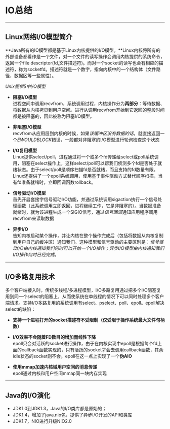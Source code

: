 # IO总结 #  
***
## Linux网络I/O模型简介 ##
**Java所有的IO模型都是基于Linux内核提供的I/O模型。**Linux内核将所有的外部设备都看作是一个文件，对一个文件的读写操作会调用内核提供的系统命令，返回一个file descriptor(fd,文件描述符)。而对一个socket的读写也会有相应的描述符，称为socketfd。描述符就是一个数字，指向内核中的一个结构体（文件路径，数据区等一些属性）。  
  
*Unix提供5中I/O模型*  

* **阻塞I/O模型**  
进程空间中调用recvfrom，系统调用过程，内核操作分为**两部分**：等待数据、将数据从内核拷贝到用户空间。进行从调用recvfrom开始到它返回的整段时间都是被阻塞的，因此被称为阻塞I/O模型。  
  
* **非阻塞I/O模型**  
recvfrom从应用层到内核的时候，如果*该缓冲区没有数据的话*，就直接返回一个*EWOULDBLOCK*错误，一般都对非阻塞的I/O模型进行轮询检查这个状态

* **I/O复用模型**  
Linux提供select/poll，进程通过将一个或多个fd传递给select或poll系统调用，阻塞在select操作上，这样select/poll可以帮我们侦测多个fd是否处于就绪状态。由于select/poll是顺序扫描fd是否就绪，而且支持的fd数量有限。Linux还提供了一个epoll系统调用，使用基于事件驱动方式替代顺序扫描，当有fd准备就绪时，立即回调函数rollback。

* **信号驱动I/O模型**  
首先开启套接字信号驱动I/O功能，并通过系统调用sigaction执行一个信号处理函数（此系统调用立即返回，进程继续工作，它是非阻塞的）。当数据准备就绪时，就为该进程生成一个SIGIO信号，通过*信号回调*通知应用程序调用recvfrom来读取数据

* **异步I/O**  
告知内核启动某个操作，并让内核在整个操作完成后（包括将数据从内核复制到用户自己的缓冲区）通知我们。这种模型和信号驱动的主要区别是：*信号驱动I/O由内核通知我们何时可以开始一个I/O操作；异步I/O模型由内核通知我们I/O操作何时已经完成*。  

----------

## I/O多路复用技术  ##
多个客户端接入时，传统多线程/多进程模型，I/O多路复用通过把多个I/O阻塞复用到同一个select的阻塞上，从而使系统在单线程的情况下可以同时处理多个客户端请求。支持I/O多路复用的系统调用有select、pselect、poll、epoll。epoll解决select的缺陷：  
  
* **支持一个进程打开的socket描述符不受限制（仅受限于操作系统最大文件句柄数）**  
  
* **I/O效率不会随着FD数目的增加而线性下降**  
epoll只会对活跃的socket进行操作，由于在内核实现中epoll是根据每个fd上面的callback函数实现的，只有活跃的socket才会去调用callback函数，其余idle状态的socket则不会。epoll在这一点上实现了一个**伪AIO**
 
* **使用mmap加速内核域用户空间的消息传递**  
epoll通过内核和用户空间mmap同一块内存实现

----------

## Java的I/O演化 ##
* JDK1.0到JDK1.3，Java的I/O类库都是原始的；  
* JDK1.4，增加了java.nio包，提供了异步I/O开发的API和类库 
* JDK1.7，NIO进行升级NIO2.0